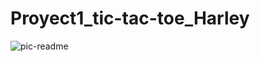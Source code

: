 # Proyect1_tic-tac-toe_Harley #


![pic-readme](https://user-images.githubusercontent.com/91464194/144001221-f0304a2f-bf76-42bd-9a92-ecd03df128d0.png)





